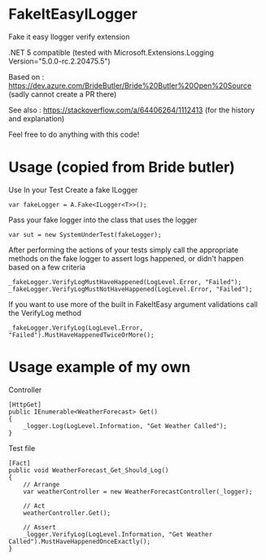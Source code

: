 # FakeItEasyILogger
Fake it easy Ilogger verify extension 

.NET 5 compatible (tested with Microsoft.Extensions.Logging Version="5.0.0-rc.2.20475.5")

Based on : https://dev.azure.com/BrideButler/Bride%20Butler%20Open%20Source (sadly cannot create a PR there)

See also : https://stackoverflow.com/a/64406264/1112413 (for the history and explanation)

Feel free to do anything with this code! 

# Usage (copied from Bride butler)

Use
In your Test Create a fake ILogger<T>
  
`var fakeLogger = A.Fake<ILogger<T>>();`

Pass your fake logger into the class that uses the logger

`var sut = new SystemUnderTest(fakeLogger);`


After performing the actions of your tests simply call the appropriate methods on the fake logger to assert logs happened, or didn't happen based on a few criteria


```
_fakeLogger.VerifyLogMustHaveHappened(LogLevel.Error, "Failed");
_fakeLogger.VerifyLogMustNotHaveHappened(LogLevel.Error, "Failed");
```

If you want to use more of the built in FakeItEasy argument validations call the VerifyLog method

`_fakeLogger.VerifyLog(LogLevel.Error, "Failed").MustHaveHappenedTwiceOrMore();`

# Usage example of my own

Controller
```
[HttpGet]
public IEnumerable<WeatherForecast> Get()
{
    _logger.Log(LogLevel.Information, "Get Weather Called");
}
```


Test file
```
[Fact]
public void WeatherForecast_Get_Should_Log()
{
    // Arrange
    var weatherController = new WeatherForecastController(_logger);

    // Act
    weatherController.Get();

    // Assert
    _logger.VerifyLog(LogLevel.Information, "Get Weather Called").MustHaveHappenedOnceExactly();
}
```
